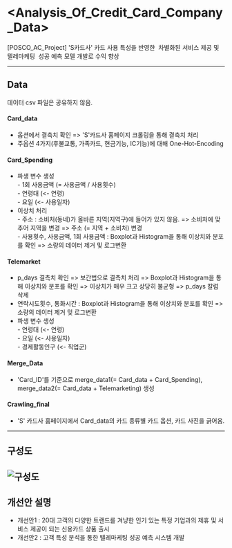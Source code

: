 # <Analysis_Of_Credit_Card_Company_Data>
[POSCO_AC_Project] 'S카드사' 카드 사용 특성을 반영한  차별화된 서비스 제공 및 텔레마케팅  성공 예측 모델 개발로 수익 향상

---
## Data
데이터 csv 파일은 공유하지 않음.
#### Card_data
- 옵션에서 결측치 확인 => 'S'카드사 홈페이지 크롤링을 통해 결측치 처리
- 주옵션 4가지(후불교통, 가족카드, 현금기능, IC기능)에 대해 One-Hot-Encoding
#### Card_Spending
- 파생 변수 생성  
  \- 1회 사용금액 (= 사용금액 / 사용횟수)  
  \- 연령대 (<- 연령)  
  \- 요일 (<- 사용일자)  
 - 이상치 처리  
  \- 주소 : 소비처(동네)가 올바른 지역(지역구)에 들어가 있지 않음. => 소비처에 맞추어 지역을 변경 => 주소 (= 지역 + 소비처) 변경  
  \- 사용횟수, 사용금액, 1회 사용금액 : Boxplot과 Histogram을 통해 이상치와 분포를 확인 => 소량의 데이터 제거 및 로그변환  
#### Telemarket
- p_days 결측치 확인 => 보간법으로 결측치 처리 => Boxplot과 Histogram을 통해 이상치와 분포를 확인 => 이상치가 매우 크고 상당히 불균형 => p_days 칼럼 삭제
- 연락시도횟수, 통화시간 : Boxplot과 Histogram을 통해 이상치와 분포를 확인 => 소량의 데이터 제거 및 로그변환 
- 파생 변수 생성  
  \- 연령대 (<- 연령)     
  \- 요일 (<- 사용일자)   
  \- 경제활동인구 (<- 직업군)
#### Merge_Data
- 'Card_ID'를 기준으로 merge_data1(= Card_data + Card_Spending), merge_data2(= Card_data + Telemarketing) 생성 
#### Crawling_final
- 'S' 카드사 홈페이지에서 Card_data의 카드 종류별 카드 옵션, 카드 사진을 긁어옴.
---
## 구성도
![구성도](https://user-images.githubusercontent.com/80561963/125186708-e2876e00-e266-11eb-8af9-e0a69929bda4.png)
---
## 개선안 설명
- 개선안1 : 20대 고객의 다양한 트랜드를 겨냥한 인기 있는 특정 기업과의 제휴 및 서비스 제공이 되는 신용카드 상품 출시
- 개선안2 : 고객 특성 분석을 통한 텔레마케팅 성공 예측 시스템 개발
